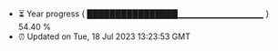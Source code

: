 - ⏳ Year progress { ████████████████▁▁▁▁▁▁▁▁▁▁▁▁▁▁ } 54.40 %
- ⏰ Updated on Tue, 18 Jul 2023 13:23:53 GMT


